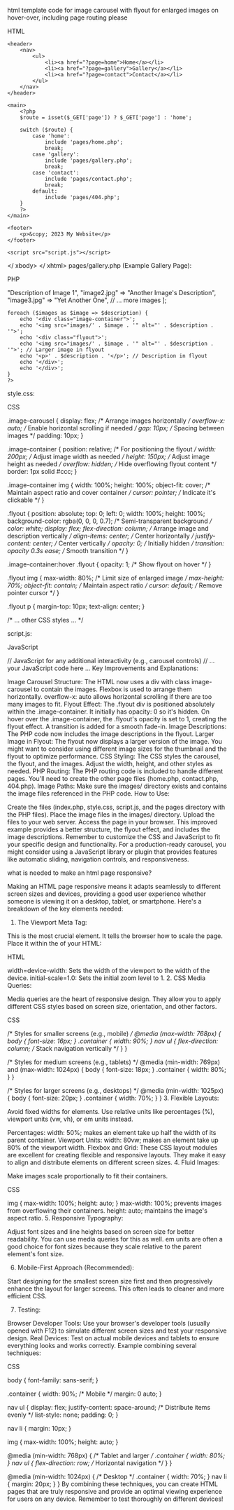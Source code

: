 html template code for image carousel with flyout for enlarged images on hover-over, including page routing please


HTML

<!DOCTYPE html>
<html lang="en">
<head>
    <meta charset="UTF-8">
    <meta name="viewport" content="width=device-width, initial-scale=1.0">
    <title>Image Carousel</title>
    <link rel="stylesheet" href="style.css">
</head>
<body>

    <header>
        <nav>
            <ul>
                <li><a href="?page=home">Home</a></li>
                <li><a href="?page=gallery">Gallery</a></li>
                <li><a href="?page=contact">Contact</a></li>
            </ul>
        </nav>
    </header>

    <main>
        <?php
        $route = isset($_GET['page']) ? $_GET['page'] : 'home';

        switch ($route) {
            case 'home':
                include 'pages/home.php';
                break;
            case 'gallery':
                include 'pages/gallery.php';
                break;
            case 'contact':
                include 'pages/contact.php';
                break;
            default:
                include 'pages/404.php';
        }
        ?>
    </main>

    <footer>
        <p>&copy; 2023 My Website</p>
    </footer>

    <script src="script.js"></script>
</ xbody>
</ xhtml>
pages/gallery.php (Example Gallery Page):

PHP

<div class="image-carousel">
    <?php
    $images = [
        "image1.jpg" => "Description of Image 1",
        "image2.jpg" => "Another Image's Description",
        "image3.jpg" => "Yet Another One",
        // ... more images
    ];

    foreach ($images as $image => $description) {
        echo '<div class="image-container">';
        echo '<img src="images/' . $image . '" alt="' . $description . '">';
        echo '<div class="flyout">';
        echo '<img src="images/' . $image . '" alt="' . $description . '">'; // Larger image in flyout
        echo '<p>' . $description . '</p>'; // Description in flyout
        echo '</div>';
        echo '</div>';
    }
    ?>
</div>
style.css:

CSS

.image-carousel {
    display: flex; /* Arrange images horizontally */
    overflow-x: auto; /* Enable horizontal scrolling if needed */
    gap: 10px; /* Spacing between images */
    padding: 10px;
}

.image-container {
    position: relative; /* For positioning the flyout */
    width: 200px; /* Adjust image width as needed */
    height: 150px; /* Adjust image height as needed */
    overflow: hidden; /* Hide overflowing flyout content */
    border: 1px solid #ccc;
}

.image-container img {
    width: 100%;
    height: 100%;
    object-fit: cover; /* Maintain aspect ratio and cover container */
    cursor: pointer; /* Indicate it's clickable */
}

.flyout {
    position: absolute;
    top: 0;
    left: 0;
    width: 100%;
    height: 100%;
    background-color: rgba(0, 0, 0, 0.7); /* Semi-transparent background */
    color: white;
    display: flex;
    flex-direction: column; /* Arrange image and description vertically */
    align-items: center; /* Center horizontally */
    justify-content: center; /* Center vertically */
    opacity: 0; /* Initially hidden */
    transition: opacity 0.3s ease; /* Smooth transition */
}

.image-container:hover .flyout {
    opacity: 1; /* Show flyout on hover */
}

.flyout img {
    max-width: 80%; /* Limit size of enlarged image */
    max-height: 70%;
    object-fit: contain; /* Maintain aspect ratio */
    cursor: default; /* Remove pointer cursor */
}

.flyout p {
    margin-top: 10px;
    text-align: center;
}

/* ... other CSS styles ... */

script.js:

JavaScript

// JavaScript for any additional interactivity (e.g., carousel controls)
// ... your JavaScript code here ...
Key Improvements and Explanations:

Image Carousel Structure: The HTML now uses a div with class image-carousel to contain the images. Flexbox is used to arrange them horizontally. overflow-x: auto allows horizontal scrolling if there are too many images to fit.
Flyout Effect: The .flyout div is positioned absolutely within the .image-container. It initially has opacity: 0 so it's hidden. On hover over the .image-container, the .flyout's opacity is set to 1, creating the flyout effect. A transition is added for a smooth fade-in.
Image Descriptions: The PHP code now includes the image descriptions in the flyout.
Larger Image in Flyout: The flyout now displays a larger version of the image. You might want to consider using different image sizes for the thumbnail and the flyout to optimize performance.
CSS Styling: The CSS styles the carousel, the flyout, and the images. Adjust the width, height, and other styles as needed.
PHP Routing: The PHP routing code is included to handle different pages. You'll need to create the other page files (home.php, contact.php, 404.php).
Image Paths: Make sure the images/ directory exists and contains the image files referenced in the PHP code.
How to Use:

Create the files (index.php, style.css, script.js, and the pages directory with the PHP files).
Place the image files in the images/ directory.
Upload the files to your web server.
Access the page in your browser.
This improved example provides a better structure, the flyout effect, and includes the image descriptions.  Remember to customize the CSS and JavaScript to fit your specific design and functionality.  For a production-ready carousel, you might consider using a JavaScript library or plugin that provides features like automatic sliding, navigation controls, and responsiveness.


what is needed to make an html page responsive?


Making an HTML page responsive means it adapts seamlessly to different screen sizes and devices, providing a good user experience whether someone is viewing it on a desktop, tablet, or smartphone.  Here's a breakdown of the key elements needed:

1. The Viewport Meta Tag:

This is the most crucial element. It tells the browser how to scale the page.  Place it within the <head> of your HTML:

HTML

<meta name="viewport" content="width=device-width, initial-scale=1.0">
width=device-width: Sets the width of the viewport to the width of the device.
initial-scale=1.0: Sets the initial zoom level to 1.
2. CSS Media Queries:

Media queries are the heart of responsive design. They allow you to apply different CSS styles based on screen size, orientation, and other factors.

CSS

/* Styles for smaller screens (e.g., mobile) */
@media (max-width: 768px) {
  body {
    font-size: 16px;
  }
  .container {
    width: 90%;
  }
  nav ul {
    flex-direction: column; /* Stack navigation vertically */
  }
}

/* Styles for medium screens (e.g., tablets) */
@media (min-width: 769px) and (max-width: 1024px) {
  body {
    font-size: 18px;
  }
  .container {
    width: 80%;
  }
}

/* Styles for larger screens (e.g., desktops) */
@media (min-width: 1025px) {
  body {
    font-size: 20px;
  }
  .container {
    width: 70%;
  }
}
3. Flexible Layouts:

Avoid fixed widths for elements. Use relative units like percentages (%), viewport units (vw, vh), or em units instead.

Percentages: width: 50%; makes an element take up half the width of its parent container.
Viewport Units: width: 80vw; makes an element take up 80% of the viewport width.
Flexbox and Grid: These CSS layout modules are excellent for creating flexible and responsive layouts. They make it easy to align and distribute elements on different screen sizes.
4. Fluid Images:

Make images scale proportionally to fit their containers.

CSS

img {
  max-width: 100%;
  height: auto;
}
max-width: 100%; prevents images from overflowing their containers.
height: auto; maintains the image's aspect ratio.
5. Responsive Typography:

Adjust font sizes and line heights based on screen size for better readability.  You can use media queries for this as well.  em units are often a good choice for font sizes because they scale relative to the parent element's font size.

6. Mobile-First Approach (Recommended):

Start designing for the smallest screen size first and then progressively enhance the layout for larger screens. This often leads to cleaner and more efficient CSS.

7. Testing:

Browser Developer Tools: Use your browser's developer tools (usually opened with F12) to simulate different screen sizes and test your responsive design.
Real Devices: Test on actual mobile devices and tablets to ensure everything looks and works correctly.
Example combining several techniques:

CSS

body {
  font-family: sans-serif;
}

.container {
  width: 90%; /* Mobile */
  margin: 0 auto;
}

nav ul {
  display: flex;
  justify-content: space-around; /* Distribute items evenly */
  list-style: none;
  padding: 0;
}

nav li {
  margin: 10px;
}

img {
  max-width: 100%;
  height: auto;
}

@media (min-width: 768px) { /* Tablet and larger */
  .container {
    width: 80%;
  }
  nav ul {
    flex-direction: row; /* Horizontal navigation */
  }
}

@media (min-width: 1024px) { /* Desktop */
  .container {
    width: 70%;
  }
  nav li {
    margin: 20px;
  }
}
By combining these techniques, you can create HTML pages that are truly responsive and provide an optimal viewing experience for users on any device.  Remember to test thoroughly on different devices!

</html>
